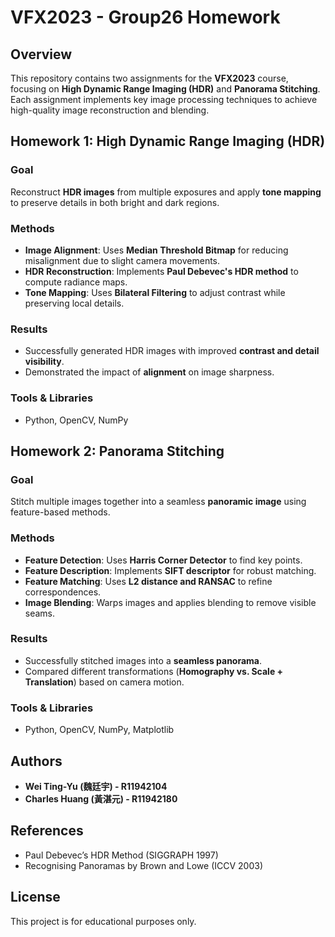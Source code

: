 # VFX2023 - Group26 Homework

## Overview
This repository contains two assignments for the **VFX2023** course, focusing on **High Dynamic Range Imaging (HDR)** and **Panorama Stitching**. Each assignment implements key image processing techniques to achieve high-quality image reconstruction and blending.

## Homework 1: High Dynamic Range Imaging (HDR)
### Goal
Reconstruct **HDR images** from multiple exposures and apply **tone mapping** to preserve details in both bright and dark regions.

### Methods
- **Image Alignment**: Uses **Median Threshold Bitmap** for reducing misalignment due to slight camera movements.
- **HDR Reconstruction**: Implements **Paul Debevec's HDR method** to compute radiance maps.
- **Tone Mapping**: Uses **Bilateral Filtering** to adjust contrast while preserving local details.

### Results
- Successfully generated HDR images with improved **contrast and detail visibility**.
- Demonstrated the impact of **alignment** on image sharpness.

### Tools & Libraries
- Python, OpenCV, NumPy

## Homework 2: Panorama Stitching
### Goal
Stitch multiple images together into a seamless **panoramic image** using feature-based methods.

### Methods
- **Feature Detection**: Uses **Harris Corner Detector** to find key points.
- **Feature Description**: Implements **SIFT descriptor** for robust matching.
- **Feature Matching**: Uses **L2 distance and RANSAC** to refine correspondences.
- **Image Blending**: Warps images and applies blending to remove visible seams.

### Results
- Successfully stitched images into a **seamless panorama**.
- Compared different transformations (**Homography vs. Scale + Translation**) based on camera motion.

### Tools & Libraries
- Python, OpenCV, NumPy, Matplotlib

## Authors
- **Wei Ting-Yu (魏廷宇) - R11942104**
- **Charles Huang (黃湛元) - R11942180**

## References
- Paul Debevec’s HDR Method (SIGGRAPH 1997)
- Recognising Panoramas by Brown and Lowe (ICCV 2003)

## License
This project is for educational purposes only.

